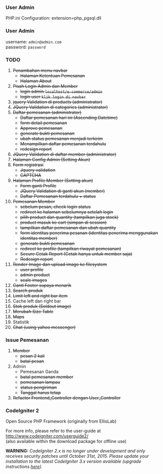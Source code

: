 ### User Admin
PHP.ini Configuration: extension=php_pgsql.dll

### User Admin
username: `admin@admin.com`     
password: `password`

### TODO
1. ~~Penambahan menu navbar~~
	* ~~Halaman Ketentuan Pemesanan~~
	* ~~Halaman About~~
2. ~~Pisah Login Admin dan Member~~
    * ~~login admin `localhost/e-commerce/admin`~~
    * ~~login user `klik login di navbar`~~
3. ~~jquery Validation di products (administrator)~~
4. ~~JQuery Validation di categories (administrator)~~
5. ~~Daftar pemesanan (administrator)~~
	* ~~Daftar pemesanan hari ini (Ascending Datetime)~~ 
	* ~~form detail pemesanan~~
	* ~~Approve pemesanan~~
	* ~~generate bukti pemesanan~~
	* ~~ubah status pemesanan menjadi terkirim~~
	* ~~Menampilkan daftar pemesanan terdahulu~~
	* ~~redesign report~~
6. ~~JQuery Validation di daftar member (administrator)~~
7. ~~Halaman Config Admin (Setting Akun)~~
8. ~~Form registrasi~~
	* ~~Jquery validation~~
	* ~~CAPTCHA~~
9. ~~Halaman Profile Member (Setting akun)~~
	* ~~Form ganti Profile~~
	* ~~JQuery Validation di ganti akun (member)~~
	* ~~Daftar Pemesanan terdahulu + status~~
10. ~~Pemesanan Member~~
	* ~~sebelum pesan, check login status~~
	* ~~redirect ke halaman sebelumnya setelah login~~
	* ~~pilih product dan quantity (tampilkan juga stock)~~
	* ~~product masuk ke cart (simpan di session)~~
	* ~~tampilkan daftar pemesanan dan ubah quantity~~
	* ~~form identitas penerima pesanan (identitas penerima menggunakan identitas member)~~
	* ~~generate bukti pemesanan~~
	* ~~redirect ke profile (tampilkan riwayat pemesanan)~~
	* ~~Secure Cetak Report (Cetak hanya untuk member saja)~~
	* ~~Redesign report~~
11. ~~Render Image dan upload image ke filesystem~~
	* ~~user profile~~
	* ~~admin product~~
	* ~~scale images~~
12. ~~Ganti Footer supaya menarik~~
13. ~~Search produk~~
14. ~~Limit left and right bar item~~
15. Cache left dan right bar
16. ~~Stok produk (Soldout image)~~
17. ~~Merubah Size Table~~
18. ~~Maps~~
19. Statistik
20. ~~Chat (using yahoo messenger)~~

### Issue Pemesanan
1. ~~Member~~
	* ~~pesan 2 kali~~
	* ~~batal pesan~~
2. Admin
	* Pemesanan Ganda
	* ~~batal pemesanan member~~
	* ~~pemesanan lampau~~
	* ~~status pengiriman~~
	* ~~Tanggal harus tetap~~
3. ~~Refactor Frontend_Controller dengan User_Controller~~

### CodeIgniter 2
Open Source PHP Framework (originally from EllisLab)

For more info, please refer to the user-guide at http://www.codeigniter.com/userguide2/  
(also available within the download package for offline use)

**WARNING:** *CodeIgniter 2.x is no longer under development and only receives security patches until October 31st, 2015.
Please update your installation to the latest CodeIgniter 3.x version available
(upgrade instructions [here](http://www.codeigniter.com/userguide3/installation/upgrade_300.html)).*
